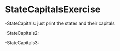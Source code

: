 # StateCapitalsExercise

-StateCapitals: just print the states and their capitals

-StateCapitals2: 

-StateCapitals3: 

